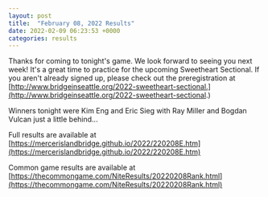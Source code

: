 ```yaml
---
layout: post
title:  "February 08, 2022 Results"
date: 2022-02-09 06:23:53 +0000
categories: results
---
```

Thanks for coming to tonight's game. We look forward to seeing you next week! It's a great time to practice for the upcoming Sweetheart Sectional. If you aren't already signed up, please check out the preregistration at [http://www.bridgeinseattle.org/2022-sweetheart-sectional.](http://www.bridgeinseattle.org/2022-sweetheart-sectional.)

Winners tonight were Kim Eng and Eric Sieg with Ray Miller and Bogdan Vulcan just a little behind...

Full results are available at [https://mercerislandbridge.github.io/2022/220208E.htm](https://mercerislandbridge.github.io/2022/220208E.htm)

Common game results are available at [https://thecommongame.com/NiteResults/20220208Rank.html](https://thecommongame.com/NiteResults/20220208Rank.html)
